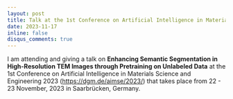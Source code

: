 ```yaml
---
layout: post
title: Talk at the 1st Conference on Artificial Intelligence in Materials Science and Engineering
date: 2023-11-17
inline: false
disqus_comments: true
---
```


I am attending and giving a talk on __Enhancing Semantic Segmentation in High-Resolution TEM Images through Pretraining on Unlabeled Data__ at the 1st Conference on Artificial Intelligence in Materials Science and Engineering 2023 (https://dgm.de/aimse/2023/) that takes place from 22 - 23 November, 2023 in Saarbrücken, Germany.  